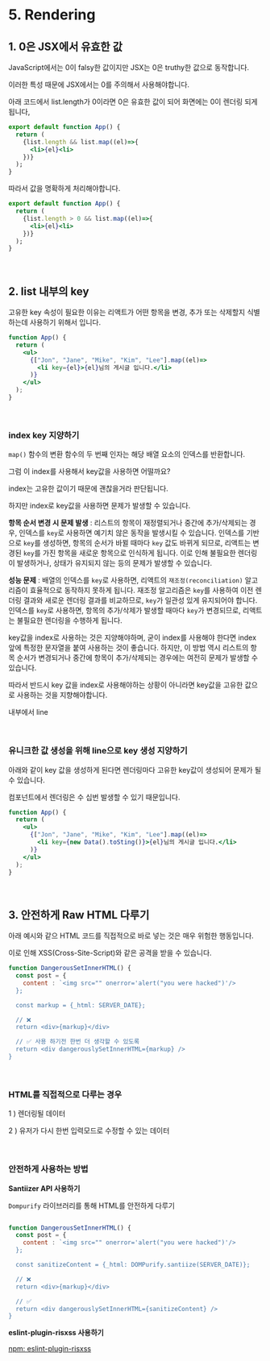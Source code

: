 # 5. Rendering

## 1. 0은 JSX에서 유효한 값

JavaScript에서는 0이 falsy한 값이지만 JSX는 0은 truthy한 값으로 동작합니다.

이러한 특성 때문에 JSX에서는 0를 주의해서 사용해야합니다.

아래 코드에서 list.length가 0이라면 0은 유효한 값이 되어 화면에는 0이 렌더링 되게됩니다,

```jsx
export default function App() {
  return (
    {list.length && list.map((el)=>{
      <li>{el}<li>
    })}
  );
}
```

따라서 값을 명확하게 처리해야합니다.

```jsx
export default function App() {
  return (
    {list.length > 0 && list.map((el)=>{
      <li>{el}<li>
    })}
  );
}
```

<br/>

## 2. list 내부의 key

고유한 key 속성이 필요한 이유는 리액트가 어떤 항목을 변경, 추가 또는 삭제할지 식별하는데 사용하기 위해서 입니다.

```jsx
function App() {
  return (
    <ul>
      {["Jon", "Jane", "Mike", "Kim", "Lee"].map((el)=>
        <li key={el}>{el}님의 게시글 입니다.</li>
      )}
    </ul>
  );
}
```

<br/>

### index key 지양하기

`map()` 함수의 변환 함수의 두 번째 인자는 해당 배열 요소의 인덱스를 반환합니다.

그럼 이 index를 사용해서 key값을 사용하면 어떨까요? 

index는 고유한 값이기 때문에 괜찮을거라 판단됩니다.

하지만 index로 key값을 사용하면 문제가 발생할 수 있습니다.

**항목 순서 변경 시 문제 발생** : 리스트의 항목이 재정렬되거나 중간에 추가/삭제되는 경우, 인덱스를 `key`로 사용하면 예기치 않은 동작을 발생시킬 수 있습니다. 인덱스를 기반으로 `key`를 생성하면, 항목의 순서가 바뀔 때마다 `key` 값도 바뀌게 되므로, 리액트는 변경된 `key`를 가진 항목을 새로운 항목으로 인식하게 됩니다. 이로 인해 불필요한 렌더링이 발생하거나, 상태가 유지되지 않는 등의 문제가 발생할 수 있습니다.

**성능 문제** : 배열의 인덱스를 `key`로 사용하면, 리액트의 `재조정(reconciliation)` 알고리즘이 효율적으로 동작하지 못하게 됩니다. 재조정 알고리즘은 `key`를 사용하여 이전 렌더링 결과와 새로운 렌더링 결과를 비교하므로, `key`가 일관성 있게 유지되어야 합니다. 인덱스를 `key`로 사용하면, 항목의 추가/삭제가 발생할 때마다 `key`가 변경되므로, 리액트는 불필요한 렌더링을 수행하게 됩니다.

key값을 index로 사용하는 것은 지양해야하며, 굳이 index를 사용해야 한다면 index 앞에 특정한 문자열을 붙여 사용하는 것이 좋습니다. 하지만, 이 방법 역시 리스트의 항목 순서가 변경되거나 중간에 항목이 추가/삭제되는 경우에는 여전히 문제가 발생할 수 있습니다.

따라서 반드시 key 값을 index로 사용해야하는 상황이 아니라면 key값을 고유한 값으로 사용하는 것을 지향해야합니다.

내부에서 line

<br/>

### **유니크한 값 생성을 위해 line으로 key 생성 지양하기**

아래와 같이 key 값을 생성하게 된다면 렌더링마다 고유한 key값이 생성되어 문제가 될 수 있습니다.

컴포넌트에서 렌더링은 수 십번 발생할 수 있기 때문입니다.

```jsx
function App() {
  return (
    <ul>
      {["Jon", "Jane", "Mike", "Kim", "Lee"].map((el)=>
        <li key={new Data().toSting()}>{el}님의 게시글 입니다.</li>
      )}
    </ul>
  );
}
```

<br/>

## 3. 안전하게 Raw HTML 다루기

아래 예시와 같으 HTML 코드를 직접적으로 바로 넣는 것은 매우 위험한 행동입니다.

이로 인해 XSS(Cross-Site-Script)와 같은 공격을 받을 수 있습니다.

```jsx
function DangerousSetInnerHTML() {
  const post = {
    content : `<img src="" onerror='alert("you were hacked")'/>
  };

  const markup = {_html: SERVER_DATE};

  // ❌
  return <div>{markup}</div>

  // ✅ 사용 하기전 한번 더 생각할 수 있도록
  return <div dangerouslySetInnerHTML={markup} />
}
```

<br/>

### HTML를 직접적으로 다루는 경우

1 ) 렌더링될 데이터

2 ) 유저가 다시 한번 입력모드로 수정할 수 있는 데이터

<br/>

### 안전하게 사용하는 방법

**Santiizer API 사용하기**

`Dompurify` 라이브러리를 통해 HTML를 안전하게 다루기

```jsx

function DangerousSetInnerHTML() {
  const post = {
    content : `<img src="" onerror='alert("you were hacked")'/>
  };

  const sanitizeContent = {_html: DOMPurify.santiize(SERVER_DATE)};

  // ❌
  return <div>{markup}</div>

  // ✅
  return <div dangerouslySetInnerHTML={sanitizeContent} />
}
```

**eslint-plugin-risxss 사용하기**

[npm: eslint-plugin-risxss](https://www.npmjs.com/package/eslint-plugin-risxss)